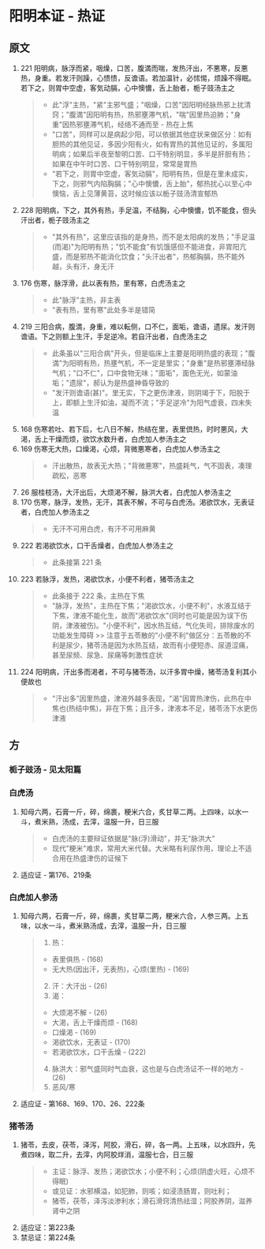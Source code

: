 # 阳明本证 - 热证
## 原文
1. 221 阳明病，脉浮而紧，咽燥，口苦，腹満而喘，发热汗出，不悪寒，反悪热，身重。若发汗则躁，心愦愦，反谵语。若加温针，必怵惕，烦躁不得眠。若下之，则胃中空虚，客気动膈，心中懊憹，舌上胎者，栀子豉汤主之
    > * 此"浮"主热，"紧"主邪气盛；"咽燥，口苦"因阳明经脉热邪上扰清窍；"腹満"因阳明有热，热邪壅滞气机，"喘"因里热迫肺；"身重"因热邪壅滞气机，经络不通而至 - 热在上焦
    > * "口苦"，同样可以是病起少阳，可以依据其他症状来做区分：如有胆热的其他见证，多因少阳有火，如有胃热的其他见证的，多属阳明病；如果后半夜至黎明口苦、口干特别明显，多半是肝胆有热；如果在中午时口苦、口干特别明显，常常是胃热
    > * "若下之，则胃中空虚，客気动膈"，阳明有热，但是在里未成实，下之，则邪气内陷胸膈；"心中懊憹，舌上胎"，郁热扰心以至心中懊恼，舌上见薄黄苔，这时候应该以栀子豉汤清宣郁热
2. 228 阳明病，下之，其外有热，手足温，不结胸，心中懊憹，饥不能食，但头汗出者，栀子豉汤主之
    > * "其外有热"，这里应该指的是身热，而不是太阳病的发热；"手足温(而渴)"为阳明有热；"饥不能食"有饥饿感但不能进食，非胃阳亢盛，而是邪热不能消化饮食；"头汗出者"，热郁胸膈，热不能外越，头有汗，身无汗
3. 176 伤寒，脉浮滑，此以表有热，里有寒，白虎汤主之
    > * 此"脉浮"主热，非主表
    > * "表有热，里有寒"此处多半是错简
4. 219 三阳合病，腹満，身重，难以転侧，口不仁，面垢，谵语，遗尿。发汗则谵语。下之则额上生汗，手足逆冷。若自汗出者，白虎汤主之
    > * 此条虽以"三阳合病"开头，但是临床上主要是阳明热盛的表现；"腹満"为阳明有热，热壅气机，不一定是里实；"身重"是热邪壅滞经脉气机；"口不仁"，口中食物无味；"面垢"，面色无光，如蒙油垢；"遗尿"，郝认为是热盛神昏导致的
    > * "发汗则谵语(甚)"。里无实，下之更伤津液，则阴竭于下，阳脱于上，即额上生汗如油，凝而不流；"手足逆冷"为阳气虚衰，四末失温
5. 168 伤寒若吐、若下后，七八日不解，热结在里，表里倶热，时时悪风，大渇，舌上干燥而烦，欲饮水数升者，白虎加人参汤主之
6. 169 伤寒无大热，口燥渇，心烦，背微悪寒者，白虎加人参汤主之
    > * 汗出散热，故表无大热；"背微悪寒"，热盛耗气，气不固表，凑理疏松，恶寒
7. 26 服桂枝汤，大汗出后，大烦渇不解，脉洪大者，白虎加人参汤主之
8. 170 伤寒，脉浮，发热，无汗，其表不解，不可与白虎汤。渇欲饮水，无表证者，白虎加人参汤主之
    > * 无汗不可用白虎，有汗不可用麻黄
9. 222 若渇欲饮水，口干舌燥者，白虎加人参汤主之
    > * 此条接第 221 条
10. 223 若脉浮，发热，渇欲饮水，小便不利者，猪苓汤主之
    > * 此条接于 222 条，主热在下焦
    > * "脉浮，发热"，主热在下焦；"渇欲饮水，小便不利"，水液互结于下焦，津液不能化生，故而"渇欲饮水"(同时也可能是因为误下伤阴，津液被伤)。"小便不利"，因水热互结，气化失司，排除废水的功能发生障碍
        >> 注意于五苓散的"小便不利"做区分：五苓散的不利是尿少，猪苓汤是因为水热互结，故而有小便短赤、尿道涩痛，甚至尿频、尿急、尿痛等刺激性症状
11. 224 阳明病，汗出多而渇者，不可与猪苓汤，以汗多胃中燥，猪苓汤复利其小便故也
    > * "汗出多"因里热盛，津液外越多表现，"渴"因胃热津伤，此热在中焦也(热结中焦)，非在下焦；且汗多，津液本不足，猪苓汤下水更伤津液

## 方
### 栀子豉汤 - 见太阳篇

### 白虎汤
1. 知母六两，石膏一斤，碎，绵裹，粳米六合，炙甘草二两。上四味，以水一斗，煮米熟，汤成，去滓，温服一升，日三服
    > * 白虎汤的主要辩证依据是"脉(浮)滑动"，并无"脉洪大"
    > * 现代"粳米"难求，常用大米代替。大米略有利尿作用，理论上不适合用在热盛津伤的证候下
2. 适应证 - 第176、219条

### 白虎加人参汤
1. 知母六两，石膏一斤，碎，绵裹，炙甘草二两，粳米六合，人参三两。上五味，以水一斗，煮米熟汤成，去滓，温服一升，日三服
    > 1. 热：
    >   * 表里俱热 - (168)
    >   * 无大热(因出汗，无表热)，心烦(里热) - (169)
    > 2. 汗：大汗出 - (26)
    > 3. 渴：
    >   * 大烦渇不解 - (26)
    >   * 大渇，舌上干燥而烦 - (168)
    >   * 口燥渇 - (169)
    >   * 渇欲饮水，无表证 - (170)
    >   * 若渇欲饮水，口干舌燥 - (222)
    > 4. 脉洪大：邪气盛同时气血衰，这也是与白虎汤证不一样的地方 - (26)
    > 5. 恶风/寒
2. 适应证 - 第168、169、170、26、222条

### 猪苓汤
1. 猪苓，去皮，茯苓，泽泻，阿胶，滑石，碎，各一两。上五味，以水四升，先煮四味，取二升，去滓，内阿胶烊消，温服七合，日三服
    > * 主证：脉浮、发热；渇欲饮水；小便不利；心烦(阴虚火旺，心烦不得眠)
    > * 或见证：水邪横溢，如犯肺，则咳；如浸渍肠胃，则吐利；
    > * 猪苓，茯苓，泽泻淡渗利水；滑石滑窍清热祛湿；阿胶养阴，滋养肾中之阴
2. 适应证：第223条
3. 禁忌证：第224条
